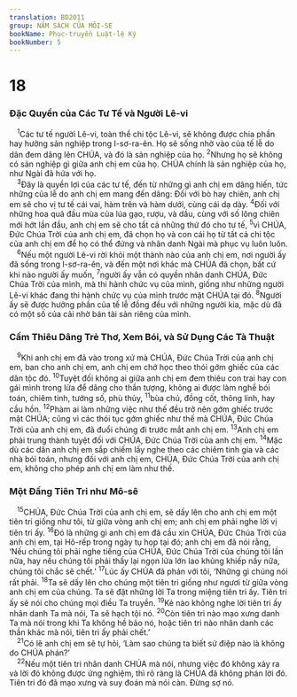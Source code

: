 ```yaml
---
translation: BD2011
group: NĂM SÁCH CỦA MÔI-SE
bookName: Phục-truyền Luật-lệ Ký 
bookNumber: 5
---
```


<div class="title"><h1>18</h1><h3>Ðặc Quyền của Các Tư Tế và Người Lê-vi</h3></div>
<span class="verse phu_18_1"> <sup>1</sup>Các tư tế người Lê-vi, toàn thể chi tộc Lê-vi, sẽ không được chia phần hay hưởng sản nghiệp trong I-sơ-ra-ên. Họ sẽ sống nhờ vào của tế lễ do dân đem dâng lên CHÚA, và đó là sản nghiệp của họ. </span>
<span class="verse phu_18_2"><sup>2</sup>Nhưng họ sẽ không có sản nghiệp gì giữa anh chị em của họ. CHÚA chính là sản nghiệp của họ, như Ngài đã hứa với họ.<br/></span>
<span class="verse phu_18_3"> <sup>3</sup>Ðây là quyền lợi của các tư tế, đến từ những gì anh chị em dâng hiến, tức những của lễ do anh chị em mang đến dâng: Ðối với bò hay chiên, anh chị em sẽ cho vị tư tế cái vai, hàm trên và hàm dưới, cùng cái dạ dày. </span>
<span class="verse phu_18_4"><sup>4</sup>Ðối với những hoa quả đầu mùa của lúa gạo, rượu, và dầu, cùng với số lông chiên mới hớt lần đầu, anh chị em sẽ cho tất cả những thứ đó cho tư tế, </span>
<span class="verse phu_18_5"><sup>5</sup>vì CHÚA, Ðức Chúa Trời của anh chị em, đã chọn họ và con cái họ từ tất cả chi tộc của anh chị em để họ có thể đứng và nhân danh Ngài mà phục vụ luôn luôn.<br/></span>
<span class="verse phu_18_6"> <sup>6</sup>Nếu một người Lê-vi rời khỏi một thành nào của anh chị em, nơi người ấy đã sống trong I-sơ-ra-ên, và đến một nơi khác mà CHÚA đã chọn, bất cứ khi nào người ấy muốn, </span>
<span class="verse phu_18_7"><sup>7</sup>người ấy vẫn có quyền nhân danh CHÚA, Ðức Chúa Trời của mình, mà thi hành chức vụ của mình, giống như những người Lê-vi khác đang thi hành chức vụ của mình trước mặt CHÚA tại đó. </span>
<span class="verse phu_18_8"><sup>8</sup>Người ấy sẽ được hưởng phần của tế lễ đồng đều với những người kia, mặc dù đã có một số của cải nhờ bán tài sản riêng của mình.<br/></span>
<div class="title"><h3>Cấm Thiêu Dâng Trẻ Thơ, Xem Bói, và Sử Dụng Các Tà Thuật</h3></div>
<span class="verse phu_18_9"> <sup>9</sup>Khi anh chị em đã vào trong xứ mà CHÚA, Ðức Chúa Trời của anh chị em, ban cho anh chị em, anh chị em chớ học theo thói gớm ghiếc của các dân tộc đó. </span>
<span class="verse phu_18_10"><sup>10</sup>Tuyệt đối không ai giữa anh chị em đem thiêu con trai hay con gái mình trong lửa để dâng cho thần tượng, không ai được làm nghề bói toán, chiêm tinh, tướng số, phù thủy, </span>
<span class="verse phu_18_11"><sup>11</sup>bùa chú, đồng cốt, thông linh, hay cầu hồn. </span>
<span class="verse phu_18_12"><sup>12</sup>Phàm ai làm những việc như thế đều trở nên gớm ghiếc trước mặt CHÚA; cũng vì các thói tục gớm ghiếc như thế mà CHÚA, Ðức Chúa Trời của anh chị em, đã đuổi chúng đi trước mắt anh chị em. </span>
<span class="verse phu_18_13"><sup>13</sup>Anh chị em phải trung thành tuyệt đối với CHÚA, Ðức Chúa Trời của anh chị em. </span>
<span class="verse phu_18_14"><sup>14</sup>Mặc dù các dân anh chị em sắp chiếm lấy nghe theo các chiêm tinh gia và các nhà bói toán, nhưng đối với anh chị em, CHÚA, Ðức Chúa Trời của anh chị em, không cho phép anh chị em làm như thế.<br/></span>
<div class="title"><h3>Một Ðấng Tiên Tri như Mô-sê</h3></div>
<span class="verse phu_18_15"> <sup>15</sup>CHÚA, Ðức Chúa Trời của anh chị em, sẽ dấy lên cho anh chị em một tiên tri giống như tôi, từ giữa vòng anh chị em; anh chị em phải nghe lời vị tiên tri ấy. </span>
<span class="verse phu_18_16"><sup>16</sup>Ðó là những gì anh chị em đã cầu xin CHÚA, Ðức Chúa Trời của anh chị em, tại Hô-rếp trong ngày tụ họp tại đó; anh chị em đã nói rằng, ‘Nếu chúng tôi phải nghe tiếng của CHÚA, Ðức Chúa Trời của chúng tôi lần nữa, hay nếu chúng tôi phải thấy lại ngọn lửa lớn lao khủng khiếp nầy nữa, chúng tôi chắc sẽ chết.’ </span>
<span class="verse phu_18_17"><sup>17</sup>Lúc ấy CHÚA đã phán với tôi, ‘Những gì chúng nói rất phải. </span>
<span class="verse phu_18_18"><sup>18</sup>Ta sẽ dấy lên cho chúng một tiên tri giống như ngươi từ giữa vòng anh chị em của chúng. Ta sẽ đặt những lời Ta trong miệng tiên tri ấy. Tiên tri ấy sẽ nói cho chúng mọi điều Ta truyền. </span>
<span class="verse phu_18_19"><sup>19</sup>Kẻ nào không nghe lời tiên tri ấy nhân danh Ta mà nói, Ta sẽ hạch tội nó. </span>
<span class="verse phu_18_20"><sup>20</sup>Còn tiên tri nào mạo xưng danh Ta mà nói trong khi Ta không hề bảo nó, hoặc tiên tri nào nhân danh các thần khác mà nói, tiên tri ấy phải chết.’<br/></span>
<span class="verse phu_18_21"> <sup>21</sup>Có lẽ anh chị em sẽ tự hỏi, ‘Làm sao chúng ta biết sứ điệp nào là không do CHÚA phán?’<br/></span>
<span class="verse phu_18_22"> <sup>22</sup>Nếu một tiên tri nhân danh CHÚA mà nói, nhưng việc đó không xảy ra và lời đó không được ứng nghiệm, thì rõ ràng là CHÚA đã không phán lời đó. Tiên tri đó đã mạo xưng và suy đoán mà nói càn. Ðừng sợ nó.<br/></span>
